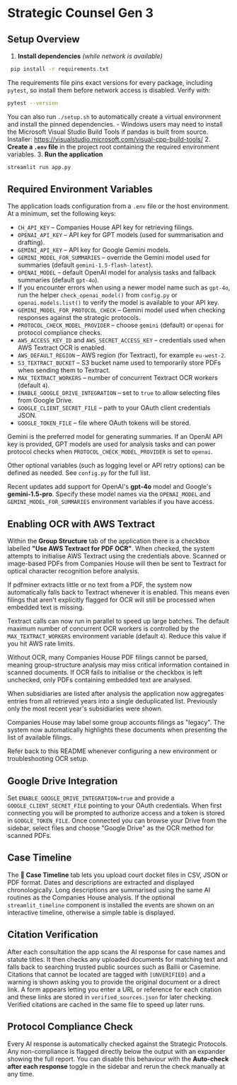 # Strategic Counsel Gen 3

## Setup Overview

1. **Install dependencies** *(while network is available)*
 ```bash
  pip install -r requirements.txt
  ```
  The requirements file pins exact versions for every package, including
  `pytest`, so install them before network access is disabled.  Verify with:
  ```bash
  pytest --version
  ```
   You can also run `./setup.sh` to automatically create a virtual environment
   and install the pinned dependencies.
    - Windows users may need to install the Microsoft Visual Studio Build Tools if pandas is built from source. Installer: https://visualstudio.microsoft.com/visual-cpp-build-tools/
2. **Create a `.env` file** in the project root containing the required environment variables.
3. **Run the application**
   ```bash
   streamlit run app.py
   ```

## Required Environment Variables

The application loads configuration from a `.env` file or the host environment. At a minimum, set the following keys:

- `CH_API_KEY` – Companies House API key for retrieving filings.
- `OPENAI_API_KEY` – API key for GPT models (used for summarisation and drafting).
- `GEMINI_API_KEY` – API key for Google Gemini models.
- `GEMINI_MODEL_FOR_SUMMARIES` – override the Gemini model used for summaries (default `gemini-1.5-flash-latest`).
- `OPENAI_MODEL` – default OpenAI model for analysis tasks and fallback summaries (default `gpt-4o`).
-   If you encounter errors when using a newer model name such as `gpt-4o`, run
    the helper `check_openai_model()` from `config.py` or `openai.models.list()`
    to verify the model is available to your API key.
- `GEMINI_MODEL_FOR_PROTOCOL_CHECK` – Gemini model used when checking responses against the strategic protocols.
- `PROTOCOL_CHECK_MODEL_PROVIDER` – choose `gemini` (default) or `openai` for protocol compliance checks.
- `AWS_ACCESS_KEY_ID` and `AWS_SECRET_ACCESS_KEY` – credentials used when AWS Textract OCR is enabled.
- `AWS_DEFAULT_REGION` – AWS region (for Textract), for example `eu-west-2`.
- `S3_TEXTRACT_BUCKET` – S3 bucket name used to temporarily store PDFs when sending them to Textract.
- `MAX_TEXTRACT_WORKERS` – number of concurrent Textract OCR workers (default `4`).
- `ENABLE_GOOGLE_DRIVE_INTEGRATION` – set to `true` to allow selecting files from Google Drive.
- `GOOGLE_CLIENT_SECRET_FILE` – path to your OAuth client credentials JSON.
- `GOOGLE_TOKEN_FILE` – file where OAuth tokens will be stored.

Gemini is the preferred model for generating summaries. If an OpenAI API key is provided, GPT models are used for analysis tasks and can power protocol checks when `PROTOCOL_CHECK_MODEL_PROVIDER` is set to `openai`.

Other optional variables (such as logging level or API retry options) can be defined as needed. See `config.py` for the full list.

Recent updates add support for OpenAI's **gpt‑4o** model and Google's **gemini‑1.5-pro**. Specify these model names via the `OPENAI_MODEL` and `GEMINI_MODEL_FOR_SUMMARIES` environment variables if you have access.

## Enabling OCR with AWS Textract

Within the **Group Structure** tab of the application there is a checkbox labelled **"Use AWS Textract for PDF OCR"**. When checked, the system attempts to initialise AWS Textract using the credentials above. Scanned or image-based PDFs from Companies House will then be sent to Textract for optical character recognition before analysis.

If pdfminer extracts little or no text from a PDF, the system now automatically falls back to Textract whenever it is enabled. This means even filings that aren't explicitly flagged for OCR will still be processed when embedded text is missing.

Textract calls can now run in parallel to speed up large batches. The default maximum number of concurrent OCR workers is controlled by the `MAX_TEXTRACT_WORKERS` environment variable (default `4`). Reduce this value if you hit AWS rate limits.

Without OCR, many Companies House PDF filings cannot be parsed, meaning group-structure analysis may miss critical information contained in scanned documents. If OCR fails to initialise or the checkbox is left unchecked, only PDFs containing embedded text are analysed.

When subsidiaries are listed after analysis the application now aggregates entries from all retrieved years into a single deduplicated list. Previously only the most recent year's subsidiaries were shown.

Companies House may label some group accounts filings as "legacy". The system now automatically highlights these documents when presenting the list of available filings.


Refer back to this README whenever configuring a new environment or troubleshooting OCR setup.

## Google Drive Integration

Set `ENABLE_GOOGLE_DRIVE_INTEGRATION=true` and provide a `GOOGLE_CLIENT_SECRET_FILE` pointing to your OAuth credentials. When first connecting you will be prompted to authorize access and a token is stored in `GOOGLE_TOKEN_FILE`. Once connected you can browse your Drive from the sidebar, select files and choose "Google Drive" as the OCR method for scanned PDFs.

## Case Timeline

The **📅 Case Timeline** tab lets you upload court docket files in CSV, JSON or PDF format. Dates and descriptions are extracted and displayed chronologically. Long descriptions are summarised using the same AI routines as the Companies House analysis. If the optional `streamlit_timeline` component is installed the events are shown on an interactive timeline, otherwise a simple table is displayed.

## Citation Verification

After each consultation the app scans the AI response for case names and statute titles. It then checks any uploaded documents for matching text and falls back to searching trusted public sources such as Bailii or Casemine. Citations that cannot be located are tagged with `[UNVERIFIED]` and a warning is shown asking you to provide the original document or a direct link. A form appears letting you enter a URL or reference for each citation and these links are stored in `verified_sources.json` for later checking. Verified citations are cached in the same file to speed up later runs.

## Protocol Compliance Check

Every AI response is automatically checked against the Strategic Protocols. Any non-compliance is flagged directly below the output with an expander showing the full report. You can disable this behaviour with the **Auto-check after each response** toggle in the sidebar and rerun the check manually at any time.
